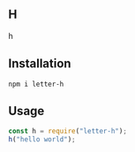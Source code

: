 ## H

h

## Installation
```
npm i letter-h
```

## Usage
```js
const h = require("letter-h");
h("hello world");
```